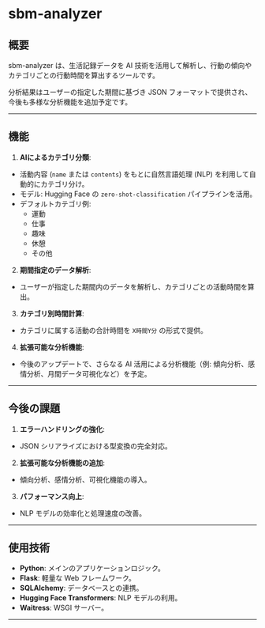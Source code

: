 # **sbm-analyzer**

## **概要**
sbm-analyzer は、生活記録データを AI 技術を活用して解析し、行動の傾向やカテゴリごとの行動時間を算出するツールです。

分析結果はユーザーの指定した期間に基づき JSON フォーマットで提供され、今後も多様な分析機能を追加予定です。

---

## **機能**
1. **AIによるカテゴリ分類**:
  - 活動内容 (`name` または `contents`) をもとに自然言語処理 (NLP) を利用して自動的にカテゴリ分け。
  - モデル: Hugging Face の `zero-shot-classification` パイプラインを活用。
- デフォルトカテゴリ例:
  - 運動
  - 仕事
  - 趣味
  - 休憩
  - その他

2. **期間指定のデータ解析**:
- ユーザーが指定した期間内のデータを解析し、カテゴリごとの活動時間を算出。

3. **カテゴリ別時間計算**:
- カテゴリに属する活動の合計時間を `X時間Y分` の形式で提供。

4. **拡張可能な分析機能**:
- 今後のアップデートで、さらなる AI 活用による分析機能（例: 傾向分析、感情分析、月間データ可視化など）を予定。

---

## **今後の課題**
1. **エラーハンドリングの強化**:
- JSON シリアライズにおける型変換の完全対応。
2. **拡張可能な分析機能の追加**:
- 傾向分析、感情分析、可視化機能の導入。
3. **パフォーマンス向上**:
- NLP モデルの効率化と処理速度の改善。

---

## **使用技術**
- **Python**: メインのアプリケーションロジック。
- **Flask**: 軽量な Web フレームワーク。
- **SQLAlchemy**: データベースとの連携。
- **Hugging Face Transformers**: NLP モデルの利用。
- **Waitress**: WSGI サーバー。

---
